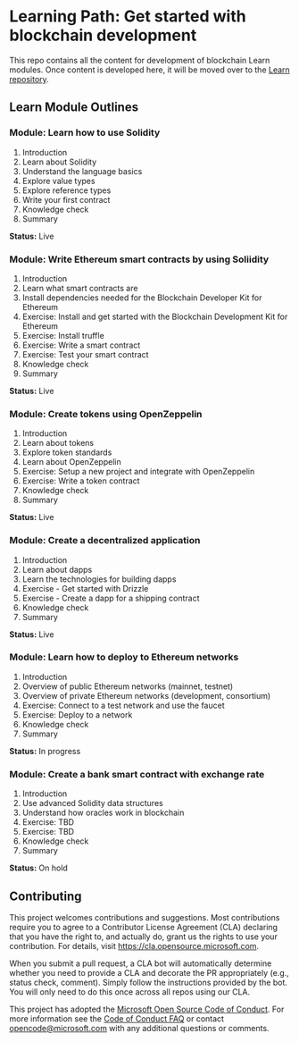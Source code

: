 # Learning Path: Get started with blockchain development

This repo contains all the content for development of blockchain Learn modules. Once content is developed here, it will be moved over to the [Learn repository](https://github.com/MicrosoftDocs/learn-pr).

## Learn Module Outlines

### Module: Learn how to use Solidity

1. Introduction
2. Learn about Solidity
3. Understand the language basics
4. Explore value types
5. Explore reference types
6. Write your first contract
7. Knowledge check
8. Summary

**Status:** Live

### Module: Write Ethereum smart contracts by using Soliidity

1. Introduction
2. Learn what smart contracts are
3. Install dependencies needed for the Blockchain Developer Kit for Ethereum
4. Exercise: Install and get started with the Blockchain Development Kit for Ethereum
5. Exercise: Install truffle
6. Exercise: Write a smart contract
7. Exercise: Test your smart contract
8. Knowledge check
9. Summary

**Status:** Live

### Module: Create tokens using OpenZeppelin

1. Introduction
2. Learn about tokens
3. Explore token standards
4. Learn about OpenZeppelin
5. Exercise: Setup a new project and integrate with OpenZeppelin
6. Exercise: Write a token contract
7. Knowledge check
8. Summary

**Status:** Live

### Module: Create a decentralized application

1. Introduction
2. Learn about dapps
3. Learn the technologies for building dapps
4. Exercise - Get started with Drizzle
5. Exercise - Create a dapp for a shipping contract
6. Knowledge check
7. Summary

**Status:** Live

### Module: Learn how to deploy to Ethereum networks

1. Introduction
1. Overview of public Ethereum networks (mainnet, testnet)
1. Overview of private Ethereum networks (development, consortium)
1. Exercise: Connect to a test network and use the faucet
1. Exercise: Deploy to a network
1. Knowledge check
1. Summary

**Status:** In progress

### Module: Create a bank smart contract with exchange rate

1. Introduction
2. Use advanced Solidity data structures
3. Understand how oracles work in blockchain
4. Exercise: TBD
5. Exercise: TBD
6. Knowledge check
7. Summary

**Status:** On hold

## Contributing

This project welcomes contributions and suggestions.  Most contributions require you to agree to a
Contributor License Agreement (CLA) declaring that you have the right to, and actually do, grant us
the rights to use your contribution. For details, visit https://cla.opensource.microsoft.com.

When you submit a pull request, a CLA bot will automatically determine whether you need to provide
a CLA and decorate the PR appropriately (e.g., status check, comment). Simply follow the instructions
provided by the bot. You will only need to do this once across all repos using our CLA.

This project has adopted the [Microsoft Open Source Code of Conduct](https://opensource.microsoft.com/codeofconduct/).
For more information see the [Code of Conduct FAQ](https://opensource.microsoft.com/codeofconduct/faq/) or
contact [opencode@microsoft.com](mailto:opencode@microsoft.com) with any additional questions or comments.
